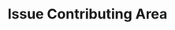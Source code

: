 ---
schema: default
title: Issue Contributing Area
organization: RVCA
notes: >-
  a chemical or pathogen contaminant detected at a well or surface water intake
  that, at current or predicted future concentrations, may result in a
  deterioration of source water quality.
resources:
  - name: Issue Contributing Area Shapefile
    url: 'https://gis.rvca.ca/openData/'
    format: shp
license: 'https://gis.rvca.ca/openData/RVCA Standard Data Licence.pdf'
metadata: View Metadata...
category:
  - RVCA Open Datasets
maintainer: Dave Crossman
maintainer_email: dave.crossman@rvca.ca
lastUpdate: 6/30/2020
---